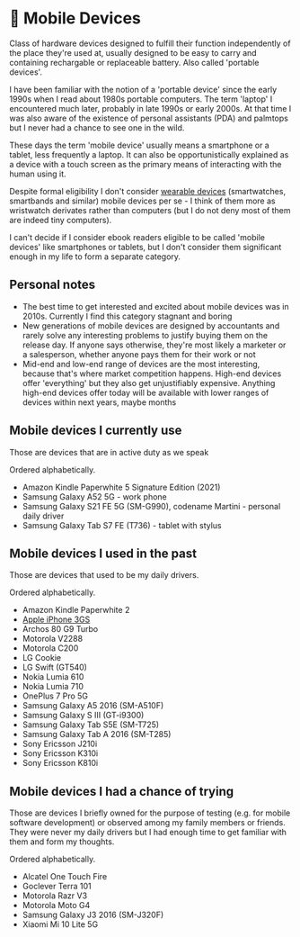 # 📱 Mobile Devices

Class of hardware devices designed to fulfill their function independently of the place they're used at, usually designed to be easy to carry and containing rechargable or replaceable battery. Also called 'portable devices'.

I have been familiar with the notion of a 'portable device' since the early 1990s when I read about 1980s portable computers. The term 'laptop' I encountered much later, probably in late 1990s or early 2000s. At that time I was also aware of the existence of personal assistants (PDA) and palmtops but I never had a chance to see one in the wild.

These days the term 'mobile device' usually means a smartphone or a tablet, less frequently a laptop. It can also be opportunistically explained as a device with a touch screen as the primary means of interacting with the human using it.

Despite formal eligibility I don't consider [wearable devices](/wearable-devices/) (smartwatches, smartbands and similar) mobile devices per se - I think of them more as wristwatch derivates rather than computers (but I do not deny most of them are indeed tiny computers).

I can't decide if I consider ebook readers eligible to be called 'mobile devices' like smartphones or tablets, but I don't consider them significant enough in my life to form a separate category.

## Personal notes

- The best time to get interested and excited about mobile devices was in 2010s. Currently I find this category stagnant and boring
- New generations of mobile devices are designed by accountants and rarely solve any interesting problems to justify buying them on the release day. If anyone says otherwise, they're most likely a marketer or a salesperson, whether anyone pays them for their work or not
- Mid-end and low-end range of devices are the most interesting, because that's where market competition happens. High-end devices offer 'everything' but they also get unjustifiably expensive. Anything high-end devices offer today will be available with lower ranges of devices within next years, maybe months

## Mobile devices I currently use

Those are devices that are in active duty as we speak

Ordered alphabetically.

- Amazon Kindle Paperwhite 5 Signature Edition (2021) 
- Samsung Galaxy A52 5G - work phone
- Samsung Galaxy S21 FE 5G (SM-G990), codename Martini - personal daily driver
- Samsung Galaxy Tab S7 FE (T736) - tablet with stylus

## Mobile devices I used in the past

Those are devices that used to be my daily drivers.

Ordered alphabetically.

- Amazon Kindle Paperwhite 2
- [Apple iPhone 3GS](./iphone/3gs/)
- Archos 80 G9 Turbo
- Motorola V2288
- Motorola C200
- LG Cookie
- LG Swift (GT540)
- Nokia Lumia 610
- Nokia Lumia 710
- OnePlus 7 Pro 5G
- Samsung Galaxy A5 2016 (SM-A510F)
- Samsung Galaxy S III (GT-i9300)
- Samsung Galaxy Tab S5E (SM-T725)
- Samsung Galaxy Tab A 2016 (SM-T285)
- Sony Ericsson J210i
- Sony Ericsson K310i
- Sony Ericsson K810i

## Mobile devices I had a chance of trying

Those are devices I briefly owned for the purpose of testing (e.g. for mobile software development) or observed among my family members or friends. They were never my daily drivers but I had enough time to get familiar with them and form my thoughts.

Ordered alphabetically.

- Alcatel One Touch Fire
- Goclever Terra 101
- Motorola Razr V3
- Motorola Moto G4
- Samsung Galaxy J3 2016 (SM-J320F)
- Xiaomi Mi 10 Lite 5G

